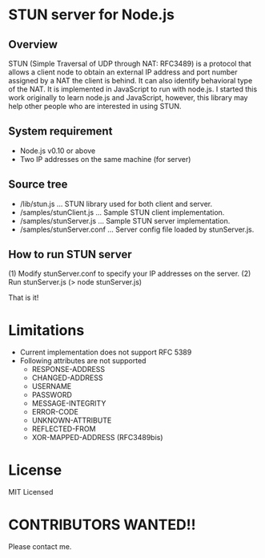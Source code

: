 # STUN server for Node.js


## Overview
STUN (Simple Traversal of UDP through NAT: RFC3489) is a protocol that allows a client node to obtain an external IP address and port number assigned by a NAT the client is behind. It can also identify behavioral type of the NAT. It is implemented in JavaScript to run with node.js. I started this work originally to learn node.js and JavaScript, however, this library may help other people who are interested in using STUN.

## System requirement
* Node.js v0.10 or above 
* Two IP addresses on the same machine (for server)

## Source tree
* <root>/lib/stun.js ... STUN library used for both client and server.
* <root>/samples/stunClient.js ... Sample STUN client implementation.
* <root>/samples/stunServer.js ... Sample STUN server implementation.
* <root>/samples/stunServer.conf ... Server config file loaded by stunServer.js.

## How to run STUN server

(1) Modify stunServer.conf to specify your IP addresses on the server.
(2) Run stunServer.js (> node stunServer.js)

That is it!

# Limitations
* Current implementation does not support RFC 5389
* Following attributes are not supported
   * RESPONSE-ADDRESS
   * CHANGED-ADDRESS
   * USERNAME
   * PASSWORD
   * MESSAGE-INTEGRITY
   * ERROR-CODE
   * UNKNOWN-ATTRIBUTE
   * REFLECTED-FROM
   * XOR-MAPPED-ADDRESS (RFC3489bis)

# License
MIT Licensed

# CONTRIBUTORS WANTED!!
Please contact me.

